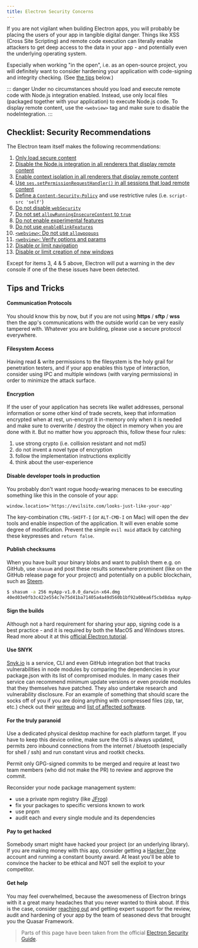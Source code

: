 ```yaml
---
title: Electron Security Concerns
---
```

If you are not vigilant when building Electron apps, you will probably be placing the users of your app in tangible digital danger. Things like XSS (Cross Site Scripting) and remote code execution can literally enable attackers to get deep access to the data in your app - and potentially even the underlying operating system.

Especially when working "in the open", i.e. as an open-source project, you will definitely want to consider hardening your application with code-signing and integrity checking. (See [the tips](/quasar-cli/developing-electron-apps/electron-security-concerns#Tips-and-Tricks) below.)

::: danger
Under no circumstances should you load and execute remote code with Node.js integration enabled. Instead, use only local files (packaged together with your application) to execute Node.js code. To display remote content, use the `<webview>` tag and make sure to disable the nodeIntegration.
:::

## Checklist: Security Recommendations
The Electron team itself makes the following recommendations:

1.  [Only load secure content](https://electronjs.org/docs/tutorial/security#1-only-load-secure-content)
2.  [Disable the Node.js integration in all renderers that display remote content](https://electronjs.org/docs/tutorial/security#2-disable-nodejs-integration-for-remote-content)
3.  [Enable context isolation in all renderers that display remote content](https://electronjs.org/docs/tutorial/security#3-enable-context-isolation-for-remote-content)
4.  [Use  `ses.setPermissionRequestHandler()`  in all sessions that load remote content](https://electronjs.org/docs/tutorial/security#4-handle-session-permission-requests-from-remote-content)
5.  [Define a  `Content-Security-Policy`](https://electronjs.org/docs/tutorial/security#6-define-a-content-security-policy)  and use restrictive rules (i.e.  `script-src 'self'`)
6.  [Do not disable  `webSecurity`](https://electronjs.org/docs/tutorial/security#5-do-not-disable-websecurity)
7.  [Do not set  `allowRunningInsecureContent`  to  `true`](https://electronjs.org/docs/tutorial/security#7-do-not-set-allowrunninginsecurecontent-to-true)
8.  [Do not enable experimental features](https://electronjs.org/docs/tutorial/security#8-do-not-enable-experimental-features)
9.  [Do not use  `enableBlinkFeatures`](https://electronjs.org/docs/tutorial/security#9-do-not-use-enableblinkfeatures)
10.  [`<webview>`: Do not use  `allowpopups`](https://electronjs.org/docs/tutorial/security#10-do-not-use-allowpopups)
11.  [`<webview>`: Verify options and params](https://electronjs.org/docs/tutorial/security#11-verify-webview-options-before-creation)
12.  [Disable or limit navigation](https://electronjs.org/docs/tutorial/security#12-disable-or-limit-navigation)
13.  [Disable or limit creation of new windows](https://electronjs.org/docs/tutorial/security#13-disable-or-limit-creation-of-new-windows)

Except for items 3, 4 & 5 above, Electron will put a warning in the dev console if one of the these issues have been detected.


## Tips and Tricks

#### Communication Protocols
You should know this by now, but if you are not using **https** / **sftp** / **wss** then the app's communications with the outside world can be very easily tampered with. Whatever you are building, please use a secure protocol everywhere.

#### Filesystem Access
Having read & write permissions to the filesystem is the holy grail for penetration testers, and if your app enables this type of interaction, consider using IPC and multiple windows (with varying permissions) in order to minimize the attack surface.

#### Encryption
If the user of your application has secrets like wallet addresses, personal information or some other kind of trade secrets, keep that information encrypted when at rest, un-encrypt it in-memory only when it is needed and make sure to overwrite / destroy the object in memory when you are done with it. But no matter how you approach this, follow these four rules:

1. use strong crypto (i.e. collision resistant and not md5)
2. do not invent a novel type of encryption
3. follow the implementation instructions explicitly
4. think about the user-experience

#### Disable developer tools in production
You probably don't want rogue hoody-wearing menaces to be executing something like this in the console of your app:

```
window.location='https://evilsite.com/looks-just-like-your-app'
```

The key-combination `CTRL-SHIFT-I` (or `ALT-CMD-I` on Mac) will open the dev tools and enable inspection of the application. It will even enable some degree of modification. Prevent the simple `evil maid` attack by catching these keypresses and `return false`.

#### Publish checksums
When you have built your binary blobs and want to publish them e.g. on GitHub, use `shasum` and post these results somewhere prominent (like on the GitHub release page for your project) and potentially on a public blockchain, such as [Steem](https://steemworld.org/@quasarframework).

```bash
$ shasum -a 256 myApp-v1.0.0_darwin-x64.dmg
40ed03e0fb3c422e554c7e75d41ba71405a4a49d560b1bf92a00ea6f5cbd8daa myApp-v1.0.0_darwin-x64.dmg
```

#### Sign the builds
Although not a hard requirement for sharing your app, signing code is a best practice - and it is required by both the MacOS and Windows stores. Read more about it at this [official Electron tutorial](https://electronjs.org/docs/tutorial/code-signing).

#### Use SNYK
[Snyk.io](https://snyk.io) is a service, CLI and even GitHub integration bot that tracks vulnerabilities in node modules by comparing the dependencies in your package.json with its list of compromised modules. In many cases their service can recommend minimum update versions or even provide modules that they themselves have patched. They also undertake research and vulnerability disclosure. For an example of something that should scare the socks off of you if you are doing anything with compressed files (zip, tar, etc.) check out their [writeup](https://snyk.io/research/zip-slip-vulnerability) and [list of affected software](https://github.com/snyk/zip-slip-vulnerability).


#### For the truly paranoid
Use a dedicated physical desktop machine for each platform target. If you have to keep this device online, make sure the OS is always updated, permits zero inbound connections from the internet / bluetooth (especially for shell / ssh) and run constant virus and rootkit checks.

Permit only GPG-signed commits to be merged and require at least two team members (who did not make the PR) to review and approve the commit.

Reconsider your node package management system:
- use a private npm registry (like [JFrog](https://jfrog.com/))
- fix your packages to specific versions known to work
- use pnpm
- audit each and every single module and its dependencies

#### Pay to get hacked
Somebody smart might have hacked your project (or an underlying library). If you are making money with this app, consider getting a [Hacker One](https://hackerone.com) account and running a constant bounty award. At least you'll be able to convince the hacker to be ethical and NOT sell the exploit to your competitor.

#### Get help
You may feel overwhelmed, because the awesomeness of Electron brings with it a great many headaches that you never wanted to think about. If this is the case, consider [reaching out](mailto:razvan.stoenescu@gmail.com) and getting expert support for the review, audit and hardening of your app by the team of seasoned devs that brought you the Quasar Framework.

<q-separator class="q-mt-xl" />

> Parts of this page have been taken from the official [Electron Security Guide](https://electronjs.org/docs/tutorial/security).
